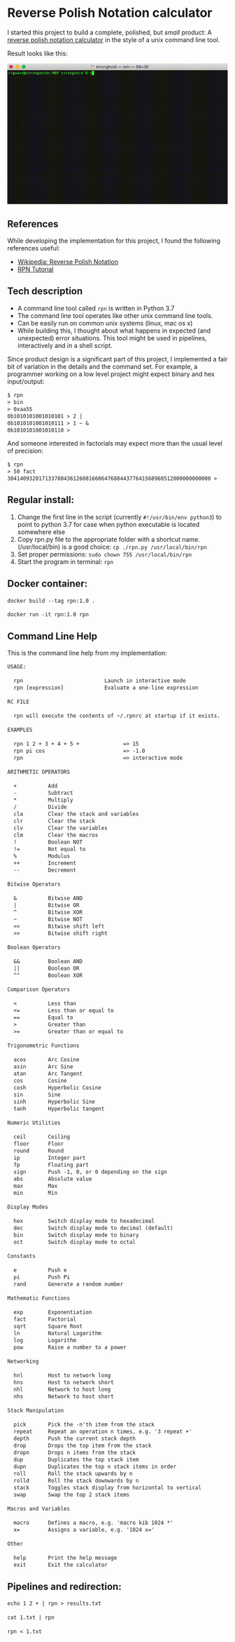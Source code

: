 # Reverse Polish Notation calculator

I started this project to build a complete, polished, but _small_ product: A 
[reverse polish notation calculator](https://en.wikipedia.org/wiki/Reverse_Polish_notation) in the style of a unix command line tool.

Result looks like this:

![](rpn.gif)

## References

While developing the implementation for this project, I found the following references useful:

* [Wikipedia: Reverse Polish Notation](https://en.wikipedia.org/wiki/Reverse_Polish_notation)
* [RPN Tutorial](https://hansklav.home.xs4all.nl/rpn/)


## Tech description

* A command line tool called `rpn` is written in Python 3.7
* The command line tool operates like other unix command line tools.
* Can be easily run on common unix systems (linux, mac os x)
* While building this, I thought about what happens in expected (and unexpected) error situations. This tool might be used 
in pipelines, interactively and in a shell script.  

Since product design is a significant part of this project, I implemented a fair bit of variation in the details and the command set.
For example, a programmer working on a low level project might expect binary and hex input/output:  

    $ rpn
    > bin  
    > 0xaa55    
    0b1010101001010101 > 2 |  
    0b1010101001010111 > 1 ~ &  
    0b1010101001010110 >  

And someone interested in factorials may expect more than the usual level of precision:

    $ rpn
    > 50 fact
    30414093201713378043612608166064768844377641568960512000000000000 >
    
    
## Regular install:
1. Change the first line in the script (currently `#!/usr/bin/env python3`) to point to python 3.7 for case when python executable is located somewhere else
2. Copy rpn.py file to the appropriate folder with a shortcut name. (/usr/local/bin) is a good choice: `cp ./rpn.py /usr/local/bin/rpn`
3. Set proper permissions: `sudo chown 755 /usr/local/bin/rpn`
4. Start the program in terminal: `rpn`

## Docker container:

`docker build --tag rpn:1.0 .`
 
`docker run -it rpn:1.0 rpn`


## Command Line Help

This is the command line help from my implementation:

    USAGE:

      rpn                          Launch in interactive mode
      rpn [expression]             Evaluate a one-line expression

    RC FILE

      rpn will execute the contents of ~/.rpnrc at startup if it exists.

    EXAMPLES

      rpn 1 2 + 3 + 4 + 5 +              => 15
      rpn pi cos                         => -1.0
      rpn                                => interactive mode

    ARITHMETIC OPERATORS

      +          Add
      -          Subtract
      *          Multiply
      /          Divide
      cla        Clear the stack and variables
      clr        Clear the stack
      clv        Clear the variables
      clm        Clear the macros
      !          Boolean NOT
      !=         Not equal to
      %          Modulus
      ++         Increment
      --         Decrement

    Bitwise Operators

      &          Bitwise AND
      |          Bitwise OR
      ^          Bitwise XOR
      ~          Bitwise NOT
      <<         Bitwise shift left
      >>         Bitwise shift right

    Boolean Operators

      &&         Boolean AND
      ||         Boolean OR
      ^^         Boolean XOR

    Comparison Operators

      <          Less than
      <=         Less than or equal to
      ==         Equal to
      >          Greater than
      >=         Greater than or equal to

    Trigonometric Functions

      acos       Arc Cosine
      asin       Arc Sine
      atan       Arc Tangent
      cos        Cosine
      cosh       Hyperbolic Cosine
      sin        Sine
      sinh       Hyperbolic Sine
      tanh       Hyperbolic tangent

    Numeric Utilities

      ceil       Ceiling
      floor      Floor
      round      Round
      ip         Integer part
      fp         Floating part
      sign       Push -1, 0, or 0 depending on the sign
      abs        Absolute value
      max        Max
      min        Min

    Display Modes

      hex        Switch display mode to hexadecimal
      dec        Switch display mode to decimal (default)
      bin        Switch display mode to binary
      oct        Switch display mode to octal

    Constants

      e          Push e
      pi         Push Pi
      rand       Generate a random number

    Mathematic Functions

      exp        Exponentiation
      fact       Factorial
      sqrt       Square Root
      ln         Natural Logarithm
      log        Logarithm
      pow        Raise a number to a power

    Networking

      hnl        Host to network long
      hns        Host to network short
      nhl        Network to host long
      nhs        Network to host short

    Stack Manipulation

      pick       Pick the -n'th item from the stack
      repeat     Repeat an operation n times, e.g. '3 repeat +'
      depth      Push the current stack depth
      drop       Drops the top item from the stack
      dropn      Drops n items from the stack
      dup        Duplicates the top stack item
      dupn       Duplicates the top n stack items in order
      roll       Roll the stack upwards by n
      rolld      Roll the stack downwards by n
      stack      Toggles stack display from horizontal to vertical
      swap       Swap the top 2 stack items

    Macros and Variables

      macro      Defines a macro, e.g. 'macro kib 1024 *'
      x=         Assigns a variable, e.g. '1024 x='

    Other

      help       Print the help message
      exit       Exit the calculator


## Pipelines and redirection:


    echo 1 2 + | rpn > results.txt

    cat 1.txt | rpn

    rpn < 1.txt

